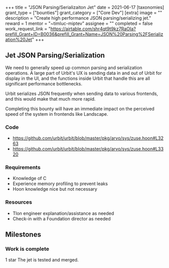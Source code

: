 +++
title = "JSON Parsing/Serializaiton Jet" 
date = 2021-06-17
[taxonomies]
grant_type = ["bounties"]
grant_category = ["Core Dev"]
[extra]
image = ""
description = "Create high performance JSON parsing/serializing jet."
reward = 1
mentor = "~timluc-miptev"
assignee = ""
completed = false
work_request_link = "https://airtable.com/shr4qt9t9kz7RaOIa?prefill_Grant+ID=B0036&prefill_Grant+Name=JSON%20Parsing%2FSerialization%20Jet"
+++

## Jet JSON Parsing/Serialization

We need to generally speed up common parsing and serialization operations. A large part of Urbit's UX is sending data in and out of Urbit for display in the UI, and the functions inside Urbit that handle this are all significant performance bottlenecks.

Urbit serializes JSON frequently when sending data to various frontends, and this would make that much more rapid.

Completing this bounty will have an immediate impact on the perceived speed of the system in frontends like Landscape.

### Code

* https://github.com/urbit/urbit/blob/master/pkg/arvo/sys/zuse.hoon#L3263
* https://github.com/urbit/urbit/blob/master/pkg/arvo/sys/zuse.hoon#L3320

### Requirements

* Knowledge of C
* Experience memory profiling to prevent leaks
* Hoon knowledge nice but not necessary

### Resources

* Tlon engineer explanation/assistance as needed
* Check-in with a Foundation director as needed

## Milestones

### Work is complete
1 star
The jet is tested and merged.

    
